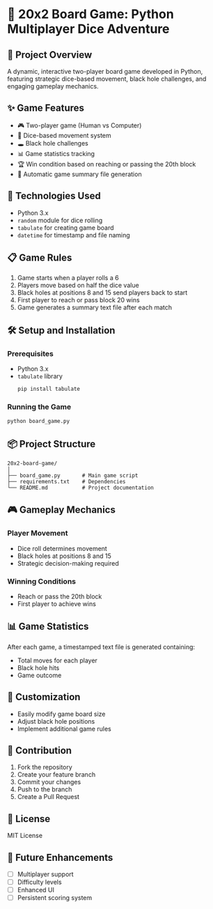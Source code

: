 # 🎲 20x2 Board Game: Python Multiplayer Dice Adventure

## 🌟 Project Overview

A dynamic, interactive two-player board game developed in Python, featuring strategic dice-based movement, black hole challenges, and engaging gameplay mechanics.

## ✨ Game Features

- 🎮 Two-player game (Human vs Computer)
- 🎲 Dice-based movement system
- 🕳️ Black hole challenges
- 📊 Game statistics tracking
- 🏆 Win condition based on reaching or passing the 20th block
- 📝 Automatic game summary file generation

## 🚀 Technologies Used

- Python 3.x
- `random` module for dice rolling
- `tabulate` for creating game board
- `datetime` for timestamp and file naming

## 📋 Game Rules

1. Game starts when a player rolls a 6
2. Players move based on half the dice value
3. Black holes at positions 8 and 15 send players back to start
4. First player to reach or pass block 20 wins
5. Game generates a summary text file after each match

## 🛠️ Setup and Installation

### Prerequisites
- Python 3.x
- `tabulate` library
  ```bash
  pip install tabulate
  ```

### Running the Game
```bash
python board_game.py
```

## 📦 Project Structure
```
20x2-board-game/
│
├── board_game.py       # Main game script
├── requirements.txt    # Dependencies
└── README.md           # Project documentation
```

## 🎮 Gameplay Mechanics

### Player Movement
- Dice roll determines movement
- Black holes at positions 8 and 15
- Strategic decision-making required

### Winning Conditions
- Reach or pass the 20th block
- First player to achieve wins

## 📊 Game Statistics

After each game, a timestamped text file is generated containing:
- Total moves for each player
- Black hole hits
- Game outcome

## 🔧 Customization

- Easily modify game board size
- Adjust black hole positions
- Implement additional game rules

## 🤝 Contribution

1. Fork the repository
2. Create your feature branch
3. Commit your changes
4. Push to the branch
5. Create a Pull Request

## 📄 License

MIT License

## 🎯 Future Enhancements

- [ ] Multiplayer support
- [ ] Difficulty levels
- [ ] Enhanced UI
- [ ] Persistent scoring system
